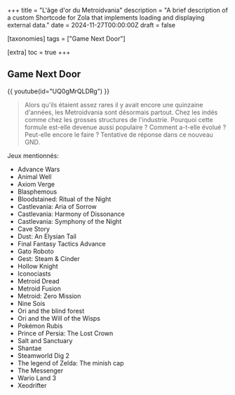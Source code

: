 +++
title = "L'âge d'or du Metroidvania"
description = "A brief description of a custom Shortcode for Zola that implements loading and displaying external data."
date = 2024-11-27T00:00:00Z
draft = false

[taxonomies]
tags = ["Game Next Door"]

[extra]
toc = true
+++

## Game Next Door

{{ youtube(id="UQ0gMrQLDRg") }}

> Alors qu'ils étaient assez rares il y avait encore une quinzaine d'années, les Metroidvania sont désormais partout. Chez les indés comme chez les grosses structures de l'industrie. Pourquoi cette formule est-elle devenue aussi populaire ? Comment a-t-elle évolué ? Peut-elle encore le faire ? Tentative de réponse dans ce nouveau GND.

Jeux mentionnés:

* Advance Wars
* Animal Well
* Axiom Verge
* Blasphemous
* Bloodstained: Ritual of the Night
* Castlevania: Aria of Sorrow
* Castlevania: Harmony of Dissonance
* Castlevania: Symphony of the Night
* Cave Story
* Dust: An Elysian Tail
* Final Fantasy Tactics Advance
* Gato Roboto
* Gest: Steam & Cinder
* Hollow Knight
* Iconociasts
* Metroid Dread
* Metroid Fusion
* Metroid: Zero Mission
* Nine Sois
* Ori and the blind forest
* Ori and the Will of the Wisps
* Pokémon Rubis
* Prince of Persia: The Lost Crown
* Salt and Sanctuary
* Shantae
* Steamworld Dig 2
* The legend of Zelda: The minish cap
* The Messenger
* Wario Land 3
* Xeodrifter

